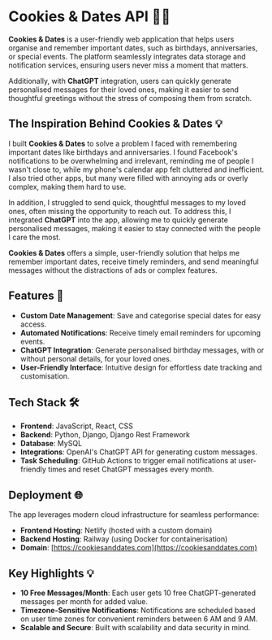 # Cookies & Dates API 🍪📅

**Cookies & Dates** is a user-friendly web application that helps users organise and remember important dates, such as birthdays, anniversaries, or special events. The platform seamlessly integrates data storage and notification services, ensuring users never miss a moment that matters.

Additionally, with **ChatGPT** integration, users can quickly generate personalised messages for their loved ones, making it easier to send thoughtful greetings without the stress of composing them from scratch.

## The Inspiration Behind Cookies & Dates 💡

I built **Cookies & Dates** to solve a problem I faced with remembering important dates like birthdays and anniversaries. I found Facebook's notifications to be overwhelming and irrelevant, reminding me of people I wasn't close to, while my phone's calendar app felt cluttered and inefficient. I also tried other apps, but many were filled with annoying ads or overly complex, making them hard to use.

In addition, I struggled to send quick, thoughtful messages to my loved ones, often missing the opportunity to reach out. To address this, I integrated **ChatGPT** into the app, allowing me to quickly generate personalised messages, making it easier to stay connected with the people I care the most.

**Cookies & Dates** offers a simple, user-friendly solution that helps me remember important dates, receive timely reminders, and send meaningful messages without the distractions of ads or complex features.

## Features 🚀

- **Custom Date Management**: Save and categorise special dates for easy access.
- **Automated Notifications**: Receive timely email reminders for upcoming events.
- **ChatGPT Integration**: Generate personalised birthday messages, with or without personal details, for your loved ones.
- **User-Friendly Interface**: Intuitive design for effortless date tracking and customisation.

## Tech Stack 🛠️

- **Frontend**: JavaScript, React, CSS
- **Backend**: Python, Django, Django Rest Framework
- **Database**: MySQL
- **Integrations**: OpenAI's ChatGPT API for generating custom messages.
- **Task Scheduling**: GitHub Actions to trigger email notifications at user-friendly times and reset ChatGPT messages every month.

## Deployment 🌐

The app leverages modern cloud infrastructure for seamless performance:
- **Frontend Hosting**: Netlify (hosted with a custom domain)
- **Backend Hosting**: Railway (using Docker for containerisation)
- **Domain**: [https://cookiesanddates.com](https://cookiesanddates.com)

## Key Highlights 💡

- **10 Free Messages/Month**: Each user gets 10 free ChatGPT-generated messages per month for added value.
- **Timezone-Sensitive Notifications**: Notifications are scheduled based on user time zones for convenient reminders between 6 AM and 9 AM.
- **Scalable and Secure**: Built with scalability and data security in mind.
